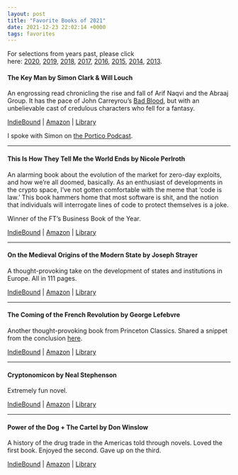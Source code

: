```yaml
---
layout: post
title: "Favorite Books of 2021"
date: 2021-12-23 22:02:14 +0000
tags: favorites
---
```


<!-- wp:paragraph {"style":{"elements":{"link":{"color":{"text":"var:preset|color|primary"}}}}} -->
<p class="has-link-color">For selections from years past, please click here:&nbsp;<a href="https://caseyjr.org/2020/12/15/favorite-books-of-2020/">2020</a>,&nbsp;<a href="https://caseyjr.org/2019/12/09/favorite-books-of-2019/">2019</a>,&nbsp;<a href="https://caseyjr.org/2018/12/05/favorite-books-of-2018/">2018</a>,&nbsp;<a href="https://caseyjr.org/2017/12/04/favorite-books-of-2017/">2017</a>,&nbsp;<a href="https://caseyjr.org/2016/12/07/favorite-books-of-2016/">2016</a>,&nbsp;<a href="https://caseyjr.org/2015/12/05/favorite-books-of-2015/">2015</a>,&nbsp;<a href="https://caseyjr.org/2014/12/01/favorite-books-of-2014/">2014</a>,&nbsp;<a href="https://caseyjr.org/2013/12/14/favorite-books-of-2013/">2013</a>.</p>
<!-- /wp:paragraph -->

<!-- wp:heading {"level":4,"className":"wp-block-heading","anchor":"the-key-man-by-simon-clark-will-louch"} -->
<h4 class="wp-block-heading" id="the-key-man-by-simon-clark-will-louch">The Key Man by Simon Clark &amp; Will Louch</h4>
<!-- /wp:heading -->

<!-- wp:paragraph -->
<p>An engrossing read chronicling the rise and fall of Arif Naqvi and the Abraaj Group. It has the pace of John Carreyrou’s&nbsp;<span style="text-decoration:underline">Bad Blood</span>, but with an unbelievable cast of credulous characters who fell for a fantasy.</p>
<!-- /wp:paragraph -->

<!-- wp:more -->
<!--more-->
<!-- /wp:more -->

<!-- wp:paragraph {"style":{"elements":{"link":{"color":{"text":"var:preset|color|primary"}}}}} -->
<p class="has-link-color"><a href="https://www.indiebound.org/book/9780062996213" target="_blank" rel="noreferrer noopener">IndieBound</a>&nbsp;|&nbsp;<a href="https://www.amazon.com/Key-Man-Story-Global-Capitalist/dp/0062996215/" target="_blank" rel="noreferrer noopener">Amazon</a>&nbsp;|&nbsp;<a href="https://www.worldcat.org/title/key-man-the-true-story-of-how-the-global-elite-was-duped-by-a-capitalist-fairy-tale/oclc/1240828497&amp;referer=brief_results" target="_blank" rel="noreferrer noopener">Library</a></p>
<!-- /wp:paragraph -->

<!-- wp:paragraph {"style":{"elements":{"link":{"color":{"text":"var:preset|color|primary"}}}}} -->
<p class="has-link-color">I spoke with Simon on <a rel="noreferrer noopener" href="https://www.porticopodcast.com/1894108/9616452-10-simon-clark-on-the-key-man" target="_blank">the Portico Podcast</a>.</p>
<!-- /wp:paragraph -->

<!-- wp:separator {"opacity":"css"} -->
<hr class="wp-block-separator has-css-opacity" />
<!-- /wp:separator -->

<!-- wp:heading {"level":4,"className":"wp-block-heading","anchor":"this-is-how-they-tell-me-the-world-ends-by-nicole-perlroth"} -->
<h4 class="wp-block-heading" id="this-is-how-they-tell-me-the-world-ends-by-nicole-perlroth">This Is How They Tell Me the World Ends by Nicole Perlroth</h4>
<!-- /wp:heading -->

<!-- wp:paragraph -->
<p>An alarming book about the evolution of the market for zero-day exploits, and how we’re all doomed, basically. As an enthusiast of developments in the crypto space, I’ve not gotten comfortable with the meme that ‘code is law.’ This book hammers home that most software is shit, and the notion that individuals will interrogate lines of code to protect themselves is a joke.</p>
<!-- /wp:paragraph -->

<!-- wp:paragraph -->
<p>Winner of the FT’s Business Book of the Year.</p>
<!-- /wp:paragraph -->

<!-- wp:paragraph {"style":{"elements":{"link":{"color":{"text":"var:preset|color|primary"}}}}} -->
<p class="has-link-color"><a rel="noreferrer noopener" href="https://www.indiebound.org/book/9781635576054" target="_blank">IndieBound</a>&nbsp;|&nbsp;<a rel="noreferrer noopener" href="https://www.amazon.com/This-They-Tell-World-Ends/dp/1635576059/" target="_blank">Amazon</a>&nbsp;|&nbsp;<a rel="noreferrer noopener" href="https://www.worldcat.org/title/this-is-how-they-tell-me-the-world-ends-the-cyberweapons-arms-race/oclc/1243263428&amp;referer=brief_results" target="_blank">Library</a></p>
<!-- /wp:paragraph -->

<!-- wp:separator {"opacity":"css"} -->
<hr class="wp-block-separator has-css-opacity" />
<!-- /wp:separator -->

<!-- wp:heading {"level":4,"className":"wp-block-heading","anchor":"on-the-medieval-origins-of-the-modern-state-by-joseph-strayer"} -->
<h4 class="wp-block-heading" id="on-the-medieval-origins-of-the-modern-state-by-joseph-strayer">On the Medieval Origins of the Modern State by Joseph Strayer</h4>
<!-- /wp:heading -->

<!-- wp:paragraph -->
<p>A thought-provoking take on the development of states and institutions in Europe. All in 111 pages.</p>
<!-- /wp:paragraph -->

<!-- wp:paragraph {"style":{"elements":{"link":{"color":{"text":"var:preset|color|primary"}}}}} -->
<p class="has-link-color"><a href="https://www.indiebound.org/book/9780691169330" target="_blank" rel="noreferrer noopener">IndieBound</a>&nbsp;|&nbsp;<a href="https://www.amazon.com/Medieval-Origins-Modern-Princeton-Classics/dp/0691169330/" target="_blank" rel="noreferrer noopener">Amazon</a>&nbsp;|&nbsp;<a href="https://www.worldcat.org/title/on-the-medieval-origins-of-the-modern-state/oclc/948438063&amp;referer=brief_results" target="_blank" rel="noreferrer noopener">Library</a></p>
<!-- /wp:paragraph -->

<!-- wp:separator {"opacity":"css"} -->
<hr class="wp-block-separator has-css-opacity" />
<!-- /wp:separator -->

<!-- wp:heading {"level":4,"className":"wp-block-heading","anchor":"the-coming-of-the-french-revolution-by-george-lefebvre"} -->
<h4 class="wp-block-heading" id="the-coming-of-the-french-revolution-by-george-lefebvre">The Coming of the French Revolution by George Lefebvre</h4>
<!-- /wp:heading -->

<!-- wp:paragraph {"style":{"elements":{"link":{"color":{"text":"var:preset|color|primary"}}}}} -->
<p class="has-link-color">Another thought-provoking book from Princeton Classics. Shared a snippet from the conclusion&nbsp;<a href="https://caseyjr.org/2021/02/18/the-coming-of-the-french-revolution/">here</a>.</p>
<!-- /wp:paragraph -->

<!-- wp:paragraph {"style":{"elements":{"link":{"color":{"text":"var:preset|color|primary"}}}}} -->
<p class="has-link-color"><a href="https://www.indiebound.org/book/9780691168463" target="_blank" rel="noreferrer noopener">IndieBound</a>&nbsp;|&nbsp;<a href="https://www.amazon.com/Coming-French-Revolution-Princeton-Classics/dp/0691168466/" target="_blank" rel="noreferrer noopener">Amazon</a>&nbsp;|&nbsp;<a href="https://www.worldcat.org/title/coming-of-the-french-revolution-1789/oclc/995581953&amp;referer=brief_results" target="_blank" rel="noreferrer noopener">Library</a></p>
<!-- /wp:paragraph -->

<!-- wp:separator {"opacity":"css"} -->
<hr class="wp-block-separator has-css-opacity" />
<!-- /wp:separator -->

<!-- wp:heading {"level":4,"className":"wp-block-heading","anchor":"cryptonomicon-by-neal-stephenson"} -->
<h4 class="wp-block-heading" id="cryptonomicon-by-neal-stephenson">Cryptonomicon by Neal Stephenson</h4>
<!-- /wp:heading -->

<!-- wp:paragraph -->
<p>Extremely fun novel.</p>
<!-- /wp:paragraph -->

<!-- wp:paragraph {"style":{"elements":{"link":{"color":{"text":"var:preset|color|primary"}}}}} -->
<p class="has-link-color"><a href="https://www.indiebound.org/book/9780060512804" target="_blank" rel="noreferrer noopener">IndieBound</a>&nbsp;|&nbsp;<a href="https://www.amazon.com/Cryptonomicon-Neal-Stephenson/dp/0380788624/" target="_blank" rel="noreferrer noopener">Amazon</a>&nbsp;|&nbsp;<a href="https://www.worldcat.org/title/cryptonomicon/oclc/756590843&amp;referer=brief_results" target="_blank" rel="noreferrer noopener">Library</a></p>
<!-- /wp:paragraph -->

<!-- wp:separator {"opacity":"css"} -->
<hr class="wp-block-separator has-css-opacity" />
<!-- /wp:separator -->

<!-- wp:heading {"level":4,"className":"wp-block-heading","anchor":"power-of-the-dog-the-cartel-by-don-winslow"} -->
<h4 class="wp-block-heading" id="power-of-the-dog-the-cartel-by-don-winslow">Power of the Dog + The Cartel by Don Winslow&nbsp;&nbsp;&nbsp;&nbsp;&nbsp;&nbsp;&nbsp;</h4>
<!-- /wp:heading -->

<!-- wp:paragraph -->
<p>A history of the drug trade in the Americas told through novels. Loved the first book. Enjoyed the second. Gave up on the third.</p>
<!-- /wp:paragraph -->

<!-- wp:paragraph {"style":{"elements":{"link":{"color":{"text":"var:preset|color|primary"}}}}} -->
<p class="has-link-color"><a href="https://www.indiebound.org/book/9781400096930" target="_blank" rel="noreferrer noopener">IndieBound</a>&nbsp;|&nbsp;<a href="https://www.amazon.com/Power-Dog-Don-Winslow/dp/1400096936" target="_blank" rel="noreferrer noopener">Amazon</a>&nbsp;|&nbsp;<a href="https://www.worldcat.org/title/power-of-the-dog-bk-1/oclc/1022898015&amp;referer=brief_results" target="_blank" rel="noreferrer noopener">Library</a></p>
<!-- /wp:paragraph -->
